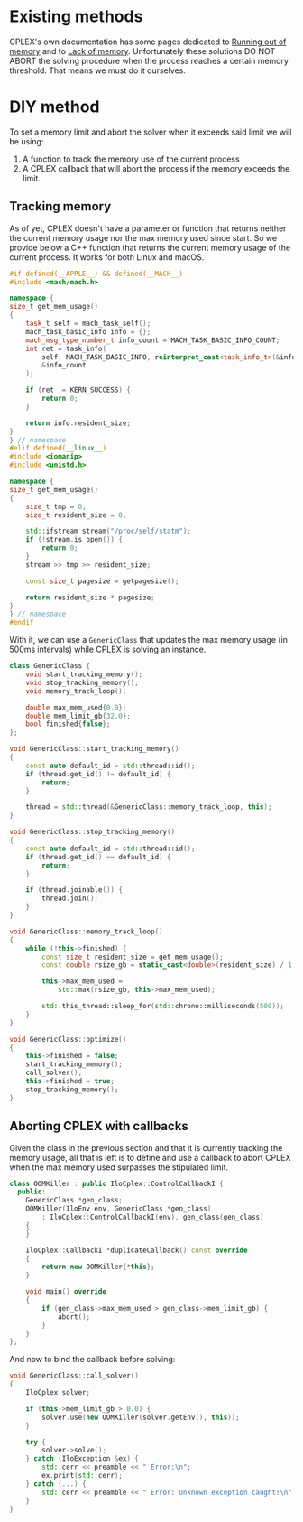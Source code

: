 # Existing methods

CPLEX's own documentation has some pages dedicated to
[Running out of memory](https://www.ibm.com/docs/en/icos/22.1.1?topic=problems-running-out-memory)
and to [Lack of memory](https://www.ibm.com/docs/en/icos/22.1.1?topic=problems-lack-memory).
Unfortunately these solutions DO NOT ABORT the solving procedure when the process
reaches a certain memory threshold. That means we must do it ourselves.

# DIY method
To set a memory limit and abort the solver when it exceeds said limit we will be
using:
1. A function to track the memory use of the current process
2. A CPLEX callback that will abort the process if the memory exceeds the limit.

## Tracking memory

As of yet, CPLEX doesn't have a parameter or function that returns neither the
current memory usage nor the max memory used since start.
So we provide below a C++ function that returns the current memory usage of the
current process. It works for both Linux and macOS.

```c++
#if defined(__APPLE__) && defined(__MACH__)
#include <mach/mach.h>

namespace {
size_t get_mem_usage()
{
    task_t self = mach_task_self();
    mach_task_basic_info info = {};
    mach_msg_type_number_t info_count = MACH_TASK_BASIC_INFO_COUNT;
    int ret = task_info(
        self, MACH_TASK_BASIC_INFO, reinterpret_cast<task_info_t>(&info),
        &info_count
    );

    if (ret != KERN_SUCCESS) {
        return 0;
    }

    return info.resident_size;
}
} // namespace
#elif defined(__linux__)
#include <iomanip>
#include <unistd.h>

namespace {
size_t get_mem_usage()
{
    size_t tmp = 0;
    size_t resident_size = 0;

    std::ifstream stream("/proc/self/statm");
    if (!stream.is_open()) {
        return 0;
    }
    stream >> tmp >> resident_size;

    const size_t pagesize = getpagesize();

    return resident_size * pagesize;
}
} // namespace
#endif
```

With it, we can use a `GenericClass` that updates the max memory usage
(in 500ms intervals) while CPLEX is solving an instance.

```c++
class GenericClass {
    void start_tracking_memory();
    void stop_tracking_memory();
    void memory_track_loop();

    double max_mem_used{0.0};
    double mem_limit_gb{32.0};
    bool finished{false};
};

void GenericClass::start_tracking_memory()
{
    const auto default_id = std::thread::id();
    if (thread.get_id() != default_id) {
        return;
    }

    thread = std::thread(&GenericClass::memory_track_loop, this);
}

void GenericClass::stop_tracking_memory()
{
    const auto default_id = std::thread::id();
    if (thread.get_id() == default_id) {
        return;
    }

    if (thread.joinable()) {
        thread.join();
    }
}

void GenericClass::memory_track_loop()
{
    while (!this->finished) {
        const size_t resident_size = get_mem_usage();
        const double rsize_gb = static_cast<double>(resident_size) / 1.e9;

        this->max_mem_used =
            std::max(rsize_gb, this->max_mem_used);

        std::this_thread::sleep_for(std::chrono::milliseconds(500));
    }
}

void GenericClass::optimize()
{
    this->finished = false;
    start_tracking_memory();
    call_solver();
    this->finished = true;
    stop_tracking_memory();
}
```

## Aborting CPLEX with callbacks
Given the class in the previous section and that it is currently tracking
the memory usage, all that is left is to define and use a callback to abort
CPLEX when the max memory used surpasses the stipulated limit.

```c++
class OOMKiller : public IloCplex::ControlCallbackI {
  public:
    GenericClass *gen_class;
    OOMKiller(IloEnv env, GenericClass *gen_class)
        : IloCplex::ControlCallbackI(env), gen_class(gen_class)
    {
    }

    IloCplex::CallbackI *duplicateCallback() const override
    {
        return new OOMKiller{*this};
    }

    void main() override
    {
        if (gen_class->max_mem_used > gen_class->mem_limit_gb) {
            abort();
        }
    }
};
```

And now to bind the callback before solving:
```c++
void GenericClass::call_solver()
{
    IloCplex solver;

    if (this->mem_limit_gb > 0.0) {
        solver.use(new OOMKiller(solver.getEnv(), this));
    }

    try {
        solver->solve();
    } catch (IloException &ex) {
        std::cerr << preamble << " Error:\n";
        ex.print(std::cerr);
    } catch (...) {
        std::cerr << preamble << " Error: Unknown exception caught!\n";
    }
}
```
